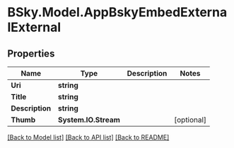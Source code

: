 # BSky.Model.AppBskyEmbedExternalExternal

## Properties

Name | Type | Description | Notes
------------ | ------------- | ------------- | -------------
**Uri** | **string** |  | 
**Title** | **string** |  | 
**Description** | **string** |  | 
**Thumb** | **System.IO.Stream** |  | [optional] 

[[Back to Model list]](../README.md#documentation-for-models) [[Back to API list]](../README.md#documentation-for-api-endpoints) [[Back to README]](../README.md)

